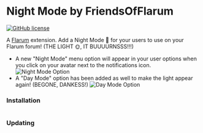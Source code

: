 # Night Mode by FriendsOfFlarum

[![GitHub license](https://img.shields.io/badge/license-MIT-blue.svg)](https://github.com/fof/nightmode/blob/master/LICENSE)

A [Flarum](http://flarum.org) extension. Add a Night Mode 🌙 for your users to use on your Flarum forum! (THE LIGHT 🌞, IT BUUUURNSSS!!!)
- A new "Night Mode" menu option will appear in your user options when you click on your avatar next to the notifications icon.
![Night Mode Option](https://i.imgur.com/x3Cvhic.png)
- A "Day Mode" option has been added as well to make the light appear again! (BEGONE, DANKESS!)
![Day Mode Option](https://i.imgur.com/ZJcDGQB.png)
### Installation

```sh

```

### Updating

```sh

```
